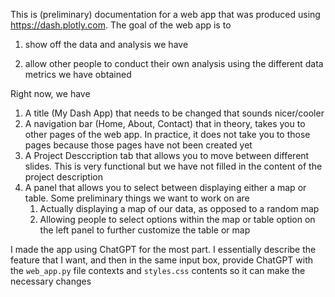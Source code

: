 This is (preliminary) documentation for a web app that was produced using https://dash.plotly.com. The goal of the web app is to 

1. show off the data and analysis we have 

2. allow other people to conduct their own analysis using the different data metrics we have obtained

Right now, we have

1. A title (My Dash App) that needs to be changed that sounds nicer/cooler
2. A navigation bar (Home, About, Contact) that in theory, takes you to other pages of the web app. In practice, it does not take you to those pages because those pages have not been created yet
3. A Project Desccription tab that allows you to move between different slides. This is very functional but we have not filled in the content of the project description
4. A panel that allows you to select between displaying either a map or table. Some preliminary things we want to work on are
   1. Actually displaying a map of our data, as opposed to a random map
   2. Allowing people to select options within the map or table option on the left panel to further customize the table or map





I made the app using ChatGPT for the most part. I essentially describe the feature that I want, and then in the same input box, provide ChatGPT with the `web_app.py` file contexts and `styles.css` contents so it can make the necessary changes